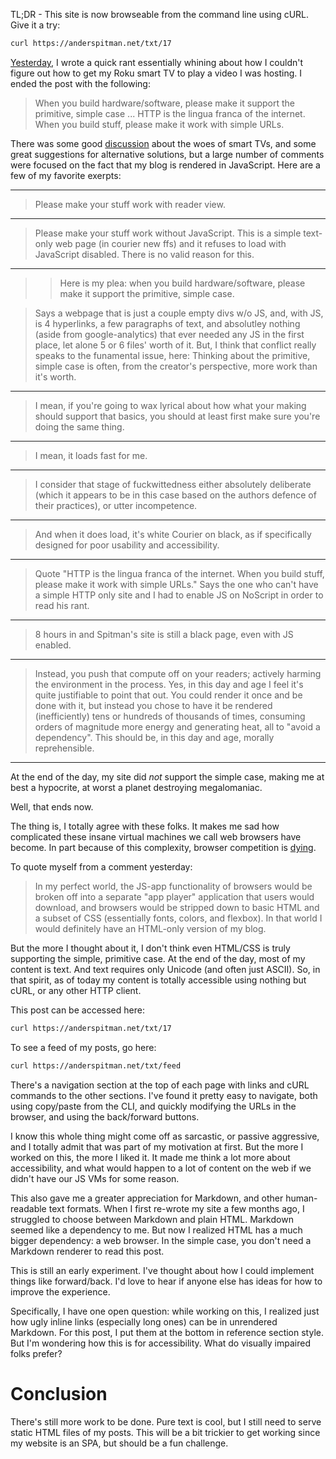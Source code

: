 TL;DR - This site is now browseable from the command line using cURL. Give it
a try:

```bash
curl https://anderspitman.net/txt/17
```

[Yesterday][0], I wrote a quick rant essentially whining about how I couldn't
figure out how to get my Roku smart TV to play a video I was hosting. I ended
the post with the following:

> When you build hardware/software, please make it support the primitive,
> simple case ... HTTP is the lingua franca of the internet. When you build
> stuff, please make it work with simple URLs. 

There was some good [discussion][1] about the woes of smart TVs, and some great
suggestions for alternative solutions, but a large number of comments were
focused on the fact that my blog is rendered in JavaScript. Here are a few of
my favorite exerpts:

---
> Please make your stuff work with reader view.
---

> Please make your stuff work without JavaScript. This is a simple text-only
> web page (in courier new ffs) and it refuses to load with JavaScript
> disabled. There is no valid reason for this. 
---

>> Here is my plea: when you build hardware/software, please make it support
>> the primitive, simple case.

> Says a webpage that is just a couple empty divs w/o JS, and, with JS, is 4
> hyperlinks, a few paragraphs of text, and absolutley nothing (aside from
> google-analytics) that ever needed any JS in the first place, let alone 5 or
> 6 files' worth of it. But, I think that conflict really speaks to the
> funamental issue, here: Thinking about the primitive, simple case is often,
> from the creator's perspective, more work than it's worth. 
---

> I mean, if you're going to wax lyrical about how what your making should
> support that basics, you should at least first make sure you're doing the
> same thing.
---

> I mean, it loads fast for me.
---

> I consider that stage of fuckwittedness either absolutely deliberate (which
> it appears to be in this case based on the authors defence of their
> practices), or utter incompetence.
---

> And when it does load, it's white Courier on black, as if specifically
> designed for poor usability and accessibility.
---

> Quote "HTTP is the lingua franca of the internet. When you build stuff,
> please make it work with simple URLs." Says the one who can't have a simple
> HTTP only site and I had to enable JS on NoScript in order to read his rant. 
---

> 8 hours in and Spitman's site is still a black page, even with JS enabled.
---

> Instead, you push that compute off on your readers; actively harming the
> environment in the process. Yes, in this day and age I feel it's quite
> justifiable to point that out. You could render it once and be done with it,
> but instead you chose to have it be rendered (inefficiently) tens or hundreds
> of thousands of times, consuming orders of magnitude more energy and
> generating heat, all to "avoid a dependency". This should be, in this day and
> age, morally reprehensible.
---

At the end of the day, my site did *not* support the simple case, making me at
best a hypocrite, at worst a planet destroying megalomaniac.

Well, that ends now.

The thing is, I totally agree with these folks. It makes me sad how complicated
these insane virtual machines we call web browsers have become.  In part
because of this complexity, browser competition is [dying][2].

To quote myself from a comment yesterday:

> In my perfect world, the JS-app functionality of browsers would be broken off
> into a separate "app player" application that users would download, and
> browsers would be stripped down to basic HTML and a subset of CSS
> (essentially fonts, colors, and flexbox). In that world I would definitely
> have an HTML-only version of my blog.

But the more I thought about it, I don't think even HTML/CSS is truly
supporting the simple, primitive case. At the end of the day, most of my
content is text. And text requires only Unicode (and often just ASCII). So, in
that spirit, as of today my content is totally accessible using nothing but
cURL, or any other HTTP client.

This post can be accessed here:

```bash
curl https://anderspitman.net/txt/17
```

To see a feed of my posts, go here:

```bash
curl https://anderspitman.net/txt/feed
```

There's a navigation section at the top of each page with links and cURL
commands to the other sections. I've found it pretty easy to navigate, both
using copy/paste from the CLI, and quickly modifying the URLs in the browser,
and using the back/forward buttons.

I know this whole thing might come off as sarcastic, or passive aggressive, and
I totally admit that was part of my motivation at first. But the more I worked
on this, the more I liked it. It made me think a lot more about accessibility,
and what would happen to a lot of content on the web if we didn't have our JS
VMs for some reason.

This also gave me a greater appreciation for Markdown, and other human-readable
text formats. When I first re-wrote my site a few months ago, I struggled to
choose between Markdown and plain HTML. Markdown seemed like a dependency to
me. But now I realized HTML has a much bigger dependency: a web browser. In the
simple case, you don't need a Markdown renderer to read this post.

This is still an early experiment. I've thought about how I could implement
things like forward/back. I'd love to hear if anyone else has ideas for how
to improve the experience.

Specifically, I have one open question: while working on this, I realized just
how ugly inline links (especially long ones) can be in unrendered Markdown. For
this post, I put them at the bottom in reference section style. But I'm
wondering how this is for accessibility. What do visually impaired folks
prefer?

# Conclusion

There's still more work to be done. Pure text is cool, but I still need to
serve static HTML files of my posts. This will be a bit trickier to get
working since my website is an SPA, but should be a fun challenge.


[0]: https://anderspitman.net/16/please-work-with-urls/

[1]: https://news.ycombinator.com/item?id=22038065 

[2]: https://www.theverge.com/2018/12/6/18128648/microsoft-edge-chrome-chromium-browser-changes
